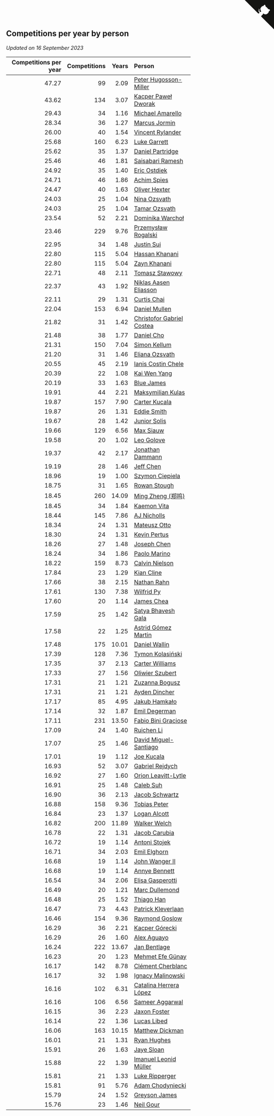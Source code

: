 ## Competitions per year by person

*Updated on 16 September 2023*

| Competitions per year | Competitions | Years | Person |
| ---: | ---: | ---: | :--- |
| 47.27 | 99 | 2.09 | [Peter Hugosson-Miller](https://www.worldcubeassociation.org/persons/2021HUGO01) |
| 43.62 | 134 | 3.07 | [Kacper Paweł Dworak](https://www.worldcubeassociation.org/persons/2020DWOR01) |
| 29.43 | 34 | 1.16 | [Michael Amarello](https://www.worldcubeassociation.org/persons/2022AMAR09) |
| 28.34 | 36 | 1.27 | [Marcus Jormin](https://www.worldcubeassociation.org/persons/2022JORM01) |
| 26.00 | 40 | 1.54 | [Vincent Rylander](https://www.worldcubeassociation.org/persons/2022RYLA01) |
| 25.68 | 160 | 6.23 | [Luke Garrett](https://www.worldcubeassociation.org/persons/2017GARR05) |
| 25.62 | 35 | 1.37 | [Daniel Partridge](https://www.worldcubeassociation.org/persons/2022PART02) |
| 25.46 | 46 | 1.81 | [Saisabari Ramesh](https://www.worldcubeassociation.org/persons/2021RAME01) |
| 24.92 | 35 | 1.40 | [Eric Ostdiek](https://www.worldcubeassociation.org/persons/2022OSTD01) |
| 24.71 | 46 | 1.86 | [Achim Spies](https://www.worldcubeassociation.org/persons/2021SPIE01) |
| 24.47 | 40 | 1.63 | [Oliver Hexter](https://www.worldcubeassociation.org/persons/2022HEXT01) |
| 24.03 | 25 | 1.04 | [Nina Ozsvath](https://www.worldcubeassociation.org/persons/2022OZSV03) |
| 24.03 | 25 | 1.04 | [Tamar Ozsvath](https://www.worldcubeassociation.org/persons/2022OZSV04) |
| 23.54 | 52 | 2.21 | [Dominika Warchoł](https://www.worldcubeassociation.org/persons/2021WARC01) |
| 23.46 | 229 | 9.76 | [Przemysław Rogalski](https://www.worldcubeassociation.org/persons/2013ROGA02) |
| 22.95 | 34 | 1.48 | [Justin Sui](https://www.worldcubeassociation.org/persons/2022SUIJ01) |
| 22.80 | 115 | 5.04 | [Hassan Khanani](https://www.worldcubeassociation.org/persons/2018KHAN26) |
| 22.80 | 115 | 5.04 | [Zayn Khanani](https://www.worldcubeassociation.org/persons/2018KHAN28) |
| 22.71 | 48 | 2.11 | [Tomasz Stawowy](https://www.worldcubeassociation.org/persons/2021STAW01) |
| 22.37 | 43 | 1.92 | [Niklas Aasen Eliasson](https://www.worldcubeassociation.org/persons/2021ELIA01) |
| 22.11 | 29 | 1.31 | [Curtis Chai](https://www.worldcubeassociation.org/persons/2022CHAI02) |
| 22.04 | 153 | 6.94 | [Daniel Mullen](https://www.worldcubeassociation.org/persons/2016MULL04) |
| 21.82 | 31 | 1.42 | [Christofor Gabriel Costea](https://www.worldcubeassociation.org/persons/2022COST03) |
| 21.48 | 38 | 1.77 | [Daniel Cho](https://www.worldcubeassociation.org/persons/2021CHOD01) |
| 21.31 | 150 | 7.04 | [Simon Kellum](https://www.worldcubeassociation.org/persons/2016KELL12) |
| 21.20 | 31 | 1.46 | [Eliana Ozsvath](https://www.worldcubeassociation.org/persons/2022OZSV01) |
| 20.55 | 45 | 2.19 | [Ianis Costin Chele](https://www.worldcubeassociation.org/persons/2021CHEL01) |
| 20.39 | 22 | 1.08 | [Kai Wen Yang](https://www.worldcubeassociation.org/persons/2022YANG19) |
| 20.19 | 33 | 1.63 | [Blue James](https://www.worldcubeassociation.org/persons/2022JAME01) |
| 19.91 | 44 | 2.21 | [Maksymilian Kulas](https://www.worldcubeassociation.org/persons/2021KULA02) |
| 19.87 | 157 | 7.90 | [Carter Kucala](https://www.worldcubeassociation.org/persons/2015KUCA01) |
| 19.87 | 26 | 1.31 | [Eddie Smith](https://www.worldcubeassociation.org/persons/2022SMIT20) |
| 19.67 | 28 | 1.42 | [Junior Solis](https://www.worldcubeassociation.org/persons/2022SOLI03) |
| 19.66 | 129 | 6.56 | [Max Siauw](https://www.worldcubeassociation.org/persons/2017SIAU02) |
| 19.58 | 20 | 1.02 | [Leo Golove](https://www.worldcubeassociation.org/persons/2022GOLO02) |
| 19.37 | 42 | 2.17 | [Jonathan Dammann](https://www.worldcubeassociation.org/persons/2021DAMM01) |
| 19.19 | 28 | 1.46 | [Jeff Chen](https://www.worldcubeassociation.org/persons/2022CHEN19) |
| 18.96 | 19 | 1.00 | [Szymon Ciepiela](https://www.worldcubeassociation.org/persons/2022CIEP01) |
| 18.75 | 31 | 1.65 | [Rowan Stough](https://www.worldcubeassociation.org/persons/2022STOU01) |
| 18.45 | 260 | 14.09 | [Ming Zheng (郑鸣)](https://www.worldcubeassociation.org/persons/2009ZHEN11) |
| 18.45 | 34 | 1.84 | [Kaemon Vita](https://www.worldcubeassociation.org/persons/2021VITA01) |
| 18.44 | 145 | 7.86 | [AJ Nicholls](https://www.worldcubeassociation.org/persons/2015NICH04) |
| 18.34 | 24 | 1.31 | [Mateusz Otto](https://www.worldcubeassociation.org/persons/2022OTTO01) |
| 18.30 | 24 | 1.31 | [Kevin Pertus](https://www.worldcubeassociation.org/persons/2022PERT01) |
| 18.26 | 27 | 1.48 | [Joseph Chen](https://www.worldcubeassociation.org/persons/2022CHEN16) |
| 18.24 | 34 | 1.86 | [Paolo Marino](https://www.worldcubeassociation.org/persons/2021MARI04) |
| 18.22 | 159 | 8.73 | [Calvin Nielson](https://www.worldcubeassociation.org/persons/2014NIEL03) |
| 17.84 | 23 | 1.29 | [Kian Cline](https://www.worldcubeassociation.org/persons/2022CLIN01) |
| 17.66 | 38 | 2.15 | [Nathan Rahn](https://www.worldcubeassociation.org/persons/2021RAHN01) |
| 17.61 | 130 | 7.38 | [Wilfrid Py](https://www.worldcubeassociation.org/persons/2016PYWI01) |
| 17.60 | 20 | 1.14 | [James Chea](https://www.worldcubeassociation.org/persons/2022CHEA05) |
| 17.59 | 25 | 1.42 | [Satya Bhavesh Gala](https://www.worldcubeassociation.org/persons/2022GALA03) |
| 17.58 | 22 | 1.25 | [Astrid Gómez Martin](https://www.worldcubeassociation.org/persons/2022MART26) |
| 17.48 | 175 | 10.01 | [Daniel Wallin](https://www.worldcubeassociation.org/persons/2013WALL03) |
| 17.39 | 128 | 7.36 | [Tymon Kolasiński](https://www.worldcubeassociation.org/persons/2016KOLA02) |
| 17.35 | 37 | 2.13 | [Carter Williams](https://www.worldcubeassociation.org/persons/2021WILL06) |
| 17.33 | 27 | 1.56 | [Oliwier Szubert](https://www.worldcubeassociation.org/persons/2022SZUB01) |
| 17.31 | 21 | 1.21 | [Zuzanna Bogusz](https://www.worldcubeassociation.org/persons/2022BOGU01) |
| 17.31 | 21 | 1.21 | [Ayden Dincher](https://www.worldcubeassociation.org/persons/2022DINC01) |
| 17.17 | 85 | 4.95 | [Jakub Hamkało](https://www.worldcubeassociation.org/persons/2018HAMK01) |
| 17.14 | 32 | 1.87 | [Emil Degerman](https://www.worldcubeassociation.org/persons/2021DEGE01) |
| 17.11 | 231 | 13.50 | [Fabio Bini Graciose](https://www.worldcubeassociation.org/persons/2010GRAC02) |
| 17.09 | 24 | 1.40 | [Ruichen Li](https://www.worldcubeassociation.org/persons/2022LIRU02) |
| 17.07 | 25 | 1.46 | [David Miguel-Santiago](https://www.worldcubeassociation.org/persons/2022MIGU02) |
| 17.01 | 19 | 1.12 | [Joe Kucala](https://www.worldcubeassociation.org/persons/2022KUCA01) |
| 16.93 | 52 | 3.07 | [Gabriel Rejdych](https://www.worldcubeassociation.org/persons/2020REJD01) |
| 16.92 | 27 | 1.60 | [Orion Leavitt-Lytle](https://www.worldcubeassociation.org/persons/2022LEAV01) |
| 16.91 | 25 | 1.48 | [Caleb Suh](https://www.worldcubeassociation.org/persons/2022SUHC01) |
| 16.90 | 36 | 2.13 | [Jacob Schwartz](https://www.worldcubeassociation.org/persons/2021SCHW01) |
| 16.88 | 158 | 9.36 | [Tobias Peter](https://www.worldcubeassociation.org/persons/2014PETE03) |
| 16.84 | 23 | 1.37 | [Logan Alcott](https://www.worldcubeassociation.org/persons/2022ALCO02) |
| 16.82 | 200 | 11.89 | [Walker Welch](https://www.worldcubeassociation.org/persons/2011WELC01) |
| 16.78 | 22 | 1.31 | [Jacob Carubia](https://www.worldcubeassociation.org/persons/2022CARU02) |
| 16.72 | 19 | 1.14 | [Antoni Stojek](https://www.worldcubeassociation.org/persons/2022STOJ03) |
| 16.71 | 34 | 2.03 | [Emil Elghorn](https://www.worldcubeassociation.org/persons/2021ELGH01) |
| 16.68 | 19 | 1.14 | [John Wanger II](https://www.worldcubeassociation.org/persons/2022WANG39) |
| 16.68 | 19 | 1.14 | [Annye Bennett](https://www.worldcubeassociation.org/persons/2022BENN11) |
| 16.54 | 34 | 2.06 | [Elisa Gasperotti](https://www.worldcubeassociation.org/persons/2021GASP01) |
| 16.49 | 20 | 1.21 | [Marc Dullemond](https://www.worldcubeassociation.org/persons/2022DULL01) |
| 16.48 | 25 | 1.52 | [Thiago Han](https://www.worldcubeassociation.org/persons/2022HANT01) |
| 16.47 | 73 | 4.43 | [Patrick Kleverlaan](https://www.worldcubeassociation.org/persons/2019KLEV01) |
| 16.46 | 154 | 9.36 | [Raymond Goslow](https://www.worldcubeassociation.org/persons/2014GOSL01) |
| 16.29 | 36 | 2.21 | [Kacper Górecki](https://www.worldcubeassociation.org/persons/2021GORE01) |
| 16.29 | 26 | 1.60 | [Alex Aguayo](https://www.worldcubeassociation.org/persons/2022AGUA01) |
| 16.24 | 222 | 13.67 | [Jan Bentlage](https://www.worldcubeassociation.org/persons/2010BENT01) |
| 16.23 | 20 | 1.23 | [Mehmet Efe Günay](https://www.worldcubeassociation.org/persons/2022GUNA05) |
| 16.17 | 142 | 8.78 | [Clément Cherblanc](https://www.worldcubeassociation.org/persons/2014CHER05) |
| 16.17 | 32 | 1.98 | [Ignacy Malinowski](https://www.worldcubeassociation.org/persons/2021MALI02) |
| 16.16 | 102 | 6.31 | [Catalina Herrera López](https://www.worldcubeassociation.org/persons/2017LOPE31) |
| 16.16 | 106 | 6.56 | [Sameer Aggarwal](https://www.worldcubeassociation.org/persons/2017AGGA01) |
| 16.15 | 36 | 2.23 | [Jaxon Foster](https://www.worldcubeassociation.org/persons/2021FOST01) |
| 16.14 | 22 | 1.36 | [Lucas Libed](https://www.worldcubeassociation.org/persons/2022LIBE02) |
| 16.06 | 163 | 10.15 | [Matthew Dickman](https://www.worldcubeassociation.org/persons/2013DICK01) |
| 16.01 | 21 | 1.31 | [Ryan Hughes](https://www.worldcubeassociation.org/persons/2022HUGH04) |
| 15.91 | 26 | 1.63 | [Jaye Sloan](https://www.worldcubeassociation.org/persons/2022SLOA01) |
| 15.88 | 22 | 1.39 | [Imanuel Leonid Müller](https://www.worldcubeassociation.org/persons/2022MULL02) |
| 15.81 | 21 | 1.33 | [Luke Ripperger](https://www.worldcubeassociation.org/persons/2022RIPP01) |
| 15.81 | 91 | 5.76 | [Adam Chodyniecki](https://www.worldcubeassociation.org/persons/2017CHOD02) |
| 15.79 | 24 | 1.52 | [Greyson James](https://www.worldcubeassociation.org/persons/2022JAME02) |
| 15.76 | 23 | 1.46 | [Neil Gour](https://www.worldcubeassociation.org/persons/2022GOUR01) |


<a href="https://github.com/jonatanklosko/wca_statistics" class="github-corner" aria-label="View source on Github"><svg width="80" height="80" viewBox="0 0 250 250" style="fill:#151513; color:#fff; position: absolute; top: 0; border: 0; right: 0;" aria-hidden="true"><path d="M0,0 L115,115 L130,115 L142,142 L250,250 L250,0 Z"></path><path d="M128.3,109.0 C113.8,99.7 119.0,89.6 119.0,89.6 C122.0,82.7 120.5,78.6 120.5,78.6 C119.2,72.0 123.4,76.3 123.4,76.3 C127.3,80.9 125.5,87.3 125.5,87.3 C122.9,97.6 130.6,101.9 134.4,103.2" fill="currentColor" style="transform-origin: 130px 106px;" class="octo-arm"></path><path d="M115.0,115.0 C114.9,115.1 118.7,116.5 119.8,115.4 L133.7,101.6 C136.9,99.2 139.9,98.4 142.2,98.6 C133.8,88.0 127.5,74.4 143.8,58.0 C148.5,53.4 154.0,51.2 159.7,51.0 C160.3,49.4 163.2,43.6 171.4,40.1 C171.4,40.1 176.1,42.5 178.8,56.2 C183.1,58.6 187.2,61.8 190.9,65.4 C194.5,69.0 197.7,73.2 200.1,77.6 C213.8,80.2 216.3,84.9 216.3,84.9 C212.7,93.1 206.9,96.0 205.4,96.6 C205.1,102.4 203.0,107.8 198.3,112.5 C181.9,128.9 168.3,122.5 157.7,114.1 C157.9,116.9 156.7,120.9 152.7,124.9 L141.0,136.5 C139.8,137.7 141.6,141.9 141.8,141.8 Z" fill="currentColor" class="octo-body"></path></svg></a><style>.github-corner:hover .octo-arm{animation:octocat-wave 560ms ease-in-out}@keyframes octocat-wave{0%,100%{transform:rotate(0)}20%,60%{transform:rotate(-25deg)}40%,80%{transform:rotate(10deg)}}@media (max-width:500px){.github-corner:hover .octo-arm{animation:none}.github-corner .octo-arm{animation:octocat-wave 560ms ease-in-out}}</style>
